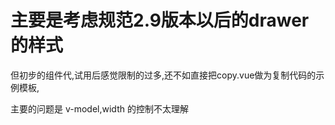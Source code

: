 # 主要是考虑规范2.9版本以后的drawer的样式
但初步的组件代,试用后感觉限制的过多,还不如直接把copy.vue做为复制代码的示例模板,

主要的问题是 v-model,width 的控制不太理解